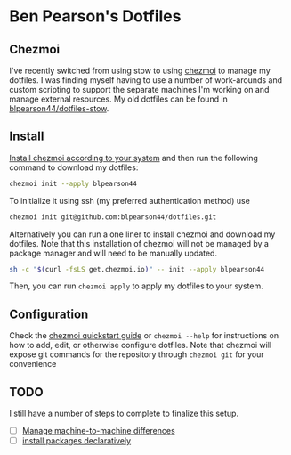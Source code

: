 # Ben Pearson's Dotfiles

## Chezmoi

I've recently switched from using stow to using [chezmoi](https://www.chezmoi.io/) to manage my dotfiles. I was finding myself having to use a number of work-arounds and custom scripting to support the separate machines I'm working on and manage external resources. My old dotfiles can be found in [blpearson44/dotfiles-stow](https://github.com/blpearson44/dotfiles-stow).

## Install

[Install chezmoi according to your system](https://www.chezmoi.io/install/) and then run the following command to download my dotfiles:

```bash
chezmoi init --apply blpearson44
```

To initialize it using ssh (my preferred authentication method) use
```bash
chezmoi init git@github.com:blpearson44/dotfiles.git
```

Alternatively you can run a one liner to install chezmoi and download my dotfiles. Note that this installation of chezmoi will not be managed by a package manager and will need to be manually updated.

```bash
sh -c "$(curl -fsLS get.chezmoi.io)" -- init --apply blpearson44
```

Then, you can run `chezmoi apply` to apply my dotfiles to your system.

## Configuration

Check the [chezmoi quickstart guide](https://www.chezmoi.io/quick-start/) or `chezmoi --help` for instructions on how to add, edit, or otherwise configure dotfiles. Note that chezmoi will expose git commands for the repository through `chezmoi git` for your convenience

## TODO

I still have a number of steps to complete to finalize this setup. 
- [ ] [Manage machine-to-machine differences](https://www.chezmoi.io/user-guide/manage-machine-to-machine-differences/)
- [ ] [install packages declaratively](https://www.chezmoi.io/user-guide/advanced/install-packages-declaratively/)

